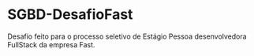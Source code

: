 # SGBD-DesafioFast
Desafio feito para o processo seletivo de Estágio Pessoa desenvolvedora FullStack da empresa Fast.

